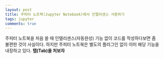 ```yaml
---
layout: post
title: 주피터 노트북(Jupyter Notebook)에서 인텔리센스 사용하기
tags: jupyter
comments: true
---
```


주피터 노트북을 처음 쓸 때 인텔리센스(자동완성) 기능 없이 코드를 작성하다보면 좀 불편한 것이 사실이다. 하지만 주피터 노트북은 별도의 플러그인 없이 이미 해당 기능을 내장하고 있다. **탭(Tab)을 처보자**
